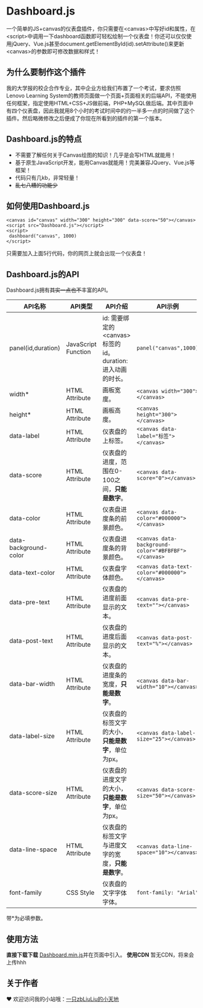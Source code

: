 # Dashboard.js

一个简单的JS+canvas的仪表盘插件，你只需要在&lt;canvas>中写好id和属性，在&lt;script>中调用一下dashboard函数即可轻松绘制一个仪表盘！你还可以仅仅使用jQuery、Vue.js甚至document.getElementById(id).setAttribute()来更新&lt;canvas>的参数即可修改数据和样式！

## 为什么要制作这个插件

我的大学报的校企合作专业，其中企业方给我们布置了一个考试，要求仿照Lenovo Learning System的教师页面做一个页面+页面相关的后端API，不能使用任何框架，指定使用HTML+CSS+JS做前端，PHP+MySQL做后端。其中页面中有四个仪表盘，因此我就用8个小时的考试时间中的约一半多一点的时间做了这个插件。然后略微修改之后便成了你现在所看到的插件的第一个版本。

## Dashboard.js的特点

- 不需要了解任何关于Canvas绘图的知识！几乎是会写HTML就能用！
- 基于原生JavaScript开发，能用Canvas就能用！完美兼容JQuery、Vue.js等框架！
- 代码只有几kb，非常轻量！
- ~~乱七八糟的功能少~~

## 如何使用Dashboard.js

    <canvas id="canvas" width="300" height="300" data-score="50"></canvas>
    <script src="Dashboard.js"></script>
    <script>
     dashboard("canvas", 1000)
    </script>

只需要加入上面5行代码，你的网页上就会出现一个仪表盘！

## Dashboard.js的API

Dashboard.js拥有~~其实一点也不~~丰富的API。

|API名称|API类型|API介绍|API示例|API默认值|
|----|----|----|----|----|
|panel(id,duration)|JavaScript Function|id: 需要绑定的&lt;canvas>标签的id。<br/>duration: 进入动画的时长。|`panel("canvas",1000)`|`无`|
|width*|HTML Attribute|画板宽度。|`<canvas width="300"></canvas>`|`---`|
|height*|HTML Attribute|画板高度。|`<canvas height="300"></canvas>`|`---`|
|data-label|HTML Attribute|仪表盘的上标签。|`<canvas data-label="标签"></canvas>`|`""`|
|data-score|HTML Attribute|仪表盘的进度，范围在0-100之间，**只能是数字**。|`<canvas data-score="0"></canvas>`|`0`|
|data-color|HTML Attribute|仪表盘进度条的前景颜色。|`<canvas data-color="#000000"></canvas>`|`canvas.style.color||"#000000"`|
|data-background-color|HTML Attribute|仪表盘进度条的背景颜色。|`<canvas data-background-color="#BFBFBF"></canvas>`|`canvas.backgroundColor.color||"#BFBFBF"`|
|data-text-color|HTML Attribute|仪表盘字体颜色。|`<canvas data-text-color="#000000"></canvas>`|`canvas.style.color||"#000000"`|
|data-pre-text|HTML Attribute|仪表盘的进度前面显示的文本。|`<canvas data-pre-text=""></canvas>`|`""`|
|data-post-text|HTML Attribute|仪表盘的进度后面显示的文本。|`<canvas data-post-text="%"></canvas>`|`""`|
|data-bar-width|HTML Attribute|仪表盘的进度条的宽度，**只能是数字**。|`<canvas data-bar-width="10"></canvas>`|`10`|
|data-label-size|HTML Attribute|仪表盘的标签文字的大小，**只能是数字**，单位为px。|`<canvas data-label-size="25"></canvas>`|`25`|
|data-score-size|HTML Attribute|仪表盘的进度文字的大小，**只能是数字**，单位为px。|`<canvas data-score-size="50"></canvas>`|`50`|
|data-line-space|HTML Attribute|仪表盘的标签文字与进度文字的宽度，**只能是数字**。|`<canvas data-line-space="10"></canvas>`|`((data-score-size)+(data-label-space))/2*0.382`|
|font-family|CSS Style|仪表盘的文字字体字体。|`font-family: "Arial"`|`---`|

带*为必填参数。

## 使用方法

**直接下载下载** [Dashboard.min.js](https://github.com/zbLiuLiu/Dashboard.js/blob/master/dist/Dashboard.min.js "Panel.min.js")并在页面中引入。
**使用CDN** 暂无CDN，将来会上传hhh

## 关于作者

❤ 欢迎访问我的小站哦：[一只zbLiuLiu的小天地](https://zbliuliu.top "一只zbLiuLiu的小天地")
